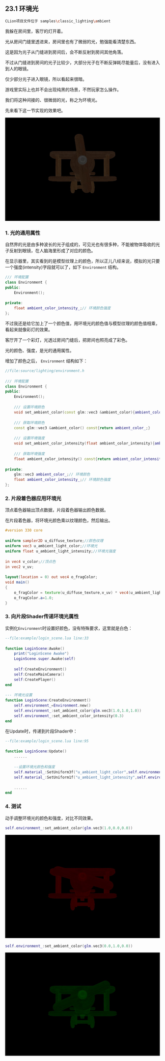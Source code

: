 ## 23.1 环境光

```bash
CLion项目文件位于 samples\classic_lighting\ambient
```

我躲在房间里，客厅的灯开着。

光从房间门缝里透进来，房间里也有了微弱的光，勉强能看清楚东西。

这是因为光子从门缝进到房间后，会不断反射到房间其他角落。

不过从门缝进到房间的光子比较少，大部分光子在不断反弹耗尽能量后，没有进入到人的眼镜。

仅少部分光子进入眼镜，所以看起来很暗。

游戏里实际上也并不会出现纯黑的场景，不然玩家怎么操作。

我们将这种间接的、很微弱的光，称之为环境光。

先来看下这一节实现的效果吧。

![](../../imgs/classic_lighting/ambient_lighting/ambient.jpg)

### 1. 光的通用属性

自然界的光是由多种波长的光子组成的，可见光也有很多种，不能被物体吸收的光子反射到眼镜，在人脑海里形成了对应的颜色。

在显示器里，其实看到的是模型纹理上的颜色，所以正儿八经来说，模拟的光只要一个强度(intensity)字段就可以了，如下 `Environment` 结构。

```c++
/// 环境配置
class Environment {
public:
    Environment();

private:
    float ambient_color_intensity_;// 环境颜色强度
};
```

不过我还是给它加上了一个颜色值，用环境光的颜色值与模型纹理的颜色值相乘，看起来就像彩灯的效果。

客厅开了一个彩灯，光透过房间门缝后，把房间也照亮成了彩色。

光的颜色、强度，是光的通用属性。

增加了颜色之后， `Environment` 结构如下：

```c++
//file:source/lighting/environment.h

/// 环境配置
class Environment {
public:
    Environment();

    /// 设置环境颜色
    void set_ambient_color(const glm::vec3 &ambient_color){ambient_color_= ambient_color;}

    /// 获取环境颜色
    const glm::vec3 &ambient_color() const{return ambient_color_;}

    /// 设置环境强度
    void set_ambient_color_intensity(float ambient_color_intensity){ambient_color_intensity_ = ambient_color_intensity;}

    /// 获取环境强度
    float ambient_color_intensity() const{return ambient_color_intensity_;}

private:
    glm::vec3 ambient_color_;// 环境颜色
    float ambient_color_intensity_;// 环境颜色强度
};
```

### 2. 片段着色器应用环境光

顶点着色器输出顶点数据，片段着色器输出颜色数据。

在片段着色器，将环境光颜色乘以纹理颜色，然后输出。

```glsl
#version 330 core

uniform sampler2D u_diffuse_texture;//颜色纹理
uniform vec3 u_ambient_light_color;//环境光
uniform float u_ambient_light_intensity;//环境光强度

in vec4 v_color;//顶点色
in vec2 v_uv;

layout(location = 0) out vec4 o_fragColor;
void main()
{
    o_fragColor = texture(u_diffuse_texture,v_uv) * vec4(u_ambient_light_color,1.0) * u_ambient_light_intensity;
    o_fragColor.a=1.0;
}
```

### 3. 向片段Shader传递环境光属性

实例化`Environment`时设置好颜色，没有特殊要求，这里就是白色：

```lua
--file:example/login_scene.lua line:33

function LoginScene:Awake()
    print("LoginScene Awake")
    LoginScene.super.Awake(self)

    self:CreateEnvironment()
    self:CreateMainCamera()
    self:CreatePlayer()
end

--- 环境光设置
function LoginScene:CreateEnvironment()
    self.environment_=Environment.new()
    self.environment_:set_ambient_color(glm.vec3(1.0,1.0,1.0))
    self.environment_:set_ambient_color_intensity(0.3)
end
```

在Update时，传递到片段Shader中：

```lua
--file:example/login_scene.lua line:95

function LoginScene:Update()
    ......

    --设置环境光颜色和强度
    self.material_:SetUniform3f("u_ambient_light_color",self.environment_:ambient_color())
    self.material_:SetUniform1f("u_ambient_light_intensity",self.environment_:ambient_color_intensity())

    ......
end
```

### 4. 测试

动手调整环境光的颜色和强度，对比不同效果。

```lua
self.environment_:set_ambient_color(glm.vec3(1.0,0.0,0.0))
```

![](../../imgs/classic_lighting/ambient_lighting/ambient_red.jpg)

```lua
self.environment_:set_ambient_color(glm.vec3(0.0,1.0,0.0))
```

![](../../imgs/classic_lighting/ambient_lighting/ambient_green.jpg)
